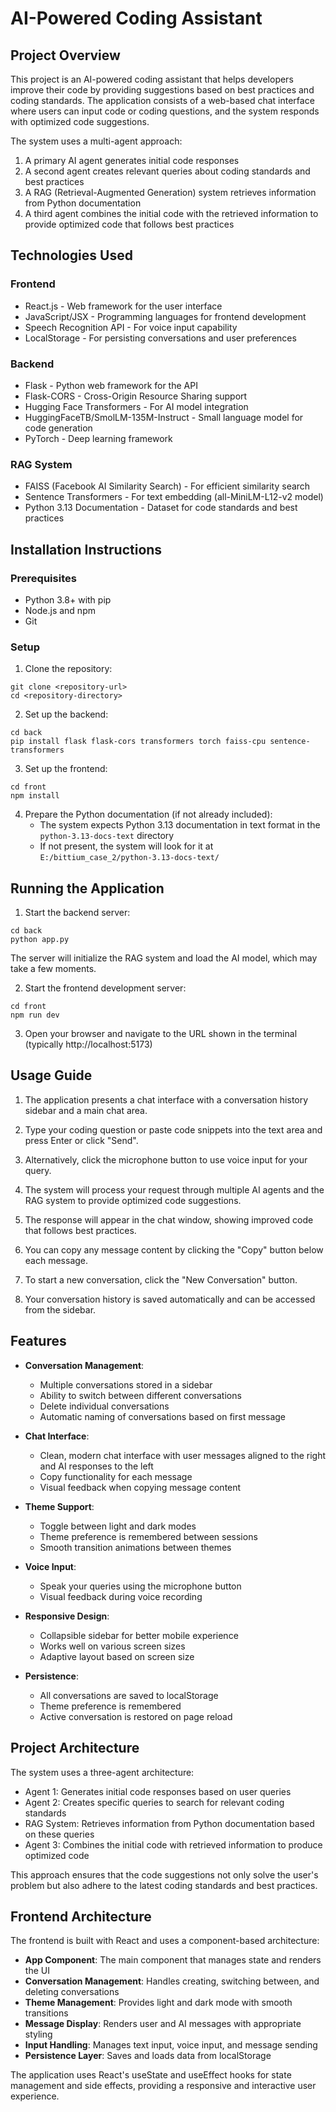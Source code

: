 # AI-Powered Coding Assistant

## Project Overview
This project is an AI-powered coding assistant that helps developers improve their code by providing suggestions based on best practices and coding standards. The application consists of a web-based chat interface where users can input code or coding questions, and the system responds with optimized code suggestions.

The system uses a multi-agent approach:
1. A primary AI agent generates initial code responses
2. A second agent creates relevant queries about coding standards and best practices
3. A RAG (Retrieval-Augmented Generation) system retrieves information from Python documentation
4. A third agent combines the initial code with the retrieved information to provide optimized code that follows best practices

## Technologies Used

### Frontend
- React.js - Web framework for the user interface
- JavaScript/JSX - Programming languages for frontend development
- Speech Recognition API - For voice input capability
- LocalStorage - For persisting conversations and user preferences

### Backend
- Flask - Python web framework for the API
- Flask-CORS - Cross-Origin Resource Sharing support
- Hugging Face Transformers - For AI model integration
- HuggingFaceTB/SmolLM-135M-Instruct - Small language model for code generation
- PyTorch - Deep learning framework

### RAG System
- FAISS (Facebook AI Similarity Search) - For efficient similarity search
- Sentence Transformers - For text embedding (all-MiniLM-L12-v2 model)
- Python 3.13 Documentation - Dataset for code standards and best practices

## Installation Instructions

### Prerequisites
- Python 3.8+ with pip
- Node.js and npm
- Git

### Setup

1. Clone the repository:
```
git clone <repository-url>
cd <repository-directory>
```

2. Set up the backend:
```
cd back
pip install flask flask-cors transformers torch faiss-cpu sentence-transformers
```

3. Set up the frontend:
```
cd front
npm install
```

4. Prepare the Python documentation (if not already included):
   - The system expects Python 3.13 documentation in text format in the `python-3.13-docs-text` directory
   - If not present, the system will look for it at `E:/bittium_case_2/python-3.13-docs-text/`

## Running the Application

1. Start the backend server:
```
cd back
python app.py
```
The server will initialize the RAG system and load the AI model, which may take a few moments.

2. Start the frontend development server:
```
cd front
npm run dev
```

3. Open your browser and navigate to the URL shown in the terminal (typically http://localhost:5173)

## Usage Guide

1. The application presents a chat interface with a conversation history sidebar and a main chat area.

2. Type your coding question or paste code snippets into the text area and press Enter or click "Send".

3. Alternatively, click the microphone button to use voice input for your query.

4. The system will process your request through multiple AI agents and the RAG system to provide optimized code suggestions.

5. The response will appear in the chat window, showing improved code that follows best practices.

6. You can copy any message content by clicking the "Copy" button below each message.

7. To start a new conversation, click the "New Conversation" button.

8. Your conversation history is saved automatically and can be accessed from the sidebar.

## Features

- **Conversation Management**: 
  - Multiple conversations stored in a sidebar
  - Ability to switch between different conversations
  - Delete individual conversations
  - Automatic naming of conversations based on first message

- **Chat Interface**: 
  - Clean, modern chat interface with user messages aligned to the right and AI responses to the left
  - Copy functionality for each message
  - Visual feedback when copying message content

- **Theme Support**:
  - Toggle between light and dark modes
  - Theme preference is remembered between sessions
  - Smooth transition animations between themes

- **Voice Input**: 
  - Speak your queries using the microphone button
  - Visual feedback during voice recording

- **Responsive Design**: 
  - Collapsible sidebar for better mobile experience
  - Works well on various screen sizes
  - Adaptive layout based on screen size

- **Persistence**:
  - All conversations are saved to localStorage
  - Theme preference is remembered
  - Active conversation is restored on page reload

## Project Architecture

The system uses a three-agent architecture:
- Agent 1: Generates initial code responses based on user queries
- Agent 2: Creates specific queries to search for relevant coding standards
- RAG System: Retrieves information from Python documentation based on these queries
- Agent 3: Combines the initial code with retrieved information to produce optimized code

This approach ensures that the code suggestions not only solve the user's problem but also adhere to the latest coding standards and best practices.

## Frontend Architecture

The frontend is built with React and uses a component-based architecture:

- **App Component**: The main component that manages state and renders the UI
- **Conversation Management**: Handles creating, switching between, and deleting conversations
- **Theme Management**: Provides light and dark mode with smooth transitions
- **Message Display**: Renders user and AI messages with appropriate styling
- **Input Handling**: Manages text input, voice input, and message sending
- **Persistence Layer**: Saves and loads data from localStorage

The application uses React's useState and useEffect hooks for state management and side effects, providing a responsive and interactive user experience.
